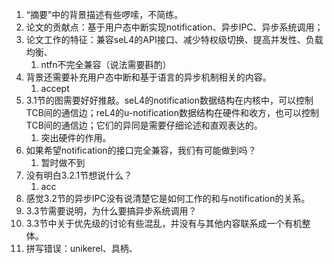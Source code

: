 
1. “摘要”中的背景描述有些啰嗦，不简练。
2. 论文的贡献点：基于用户态中断实现notification、异步IPC、异步系统调用；
3. 论文工作的特征：兼容seL4的API接口、减少特权级切换、提高并发性、负载均衡、
	1. ntfn不完全兼容（说法需要斟酌）
4. 背景还需要补充用户态中断和基于语言的异步机制相关的内容。
	1. accept
5. 3.1节的图需要好好推敲。seL4的notification数据结构在内核中，可以控制TCB间的通信边；reL4的u-notification数据结构在硬件和收方，也可以控制TCB间的通信边；它们的异同是需要仔细论述和直观表达的。
	1. 突出硬件的作用。
6. 如果希望notification的接口完全兼容，我们有可能做到吗？
	1. 暂时做不到
7. 没有明白3.2.1节想说什么？
	1. acc
8. 感觉3.2节的异步IPC没有说清楚它是如何工作的和与notification的关系。
9. 3.3节需要说明，为什么要搞异步系统调用？
10. 3.3节中关于优先级的讨论有些混乱，并没有与其他内容联系成一个有机整体。
11. 拼写错误：unikerel、具柄、